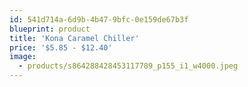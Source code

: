 ```yaml
---
id: 541d714a-6d9b-4b47-9bfc-0e159de67b3f
blueprint: product
title: 'Kona Caramel Chiller'
price: '$5.85 - $12.40'
image:
  - products/s864288428453117789_p155_i1_w4000.jpeg
---
```

